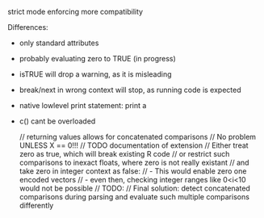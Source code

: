 
strict mode enforcing more compatibility

Differences:
- only standard attributes
- probably evaluating zero to TRUE (in progress)
- isTRUE will drop a warning, as it is misleading
- break/next in wrong context will stop, as running code is expected
- native lowlevel print statement: print a 
- c() cant be overloaded

	// returning values allows for concatenated comparisons
	// No problem UNLESS X == 0!!!
	// TODO documentation of extension
	// Either treat zero as true, which will break existing R code
	// or restrict such comparisons to inexact floats, where zero is not really existant
	// and take zero in integer context as false:
	// - This would enable zero one encoded vectors 
	// - even then, checking integer ranges like 0<i<10 would not be possible
	// TODO: 
	// Final solution: detect concatenated comparisons during parsing and evaluate such multiple comparisons differently
